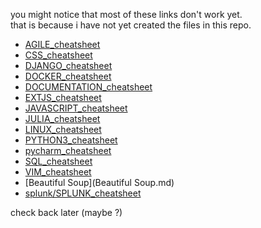 <link rel="stylesheet" type="text/css" href="www.css">

you might notice that most of these links don't work yet.  
that is because i have not yet created the files in this repo.

- [AGILE_cheatsheet](Agile.md)
- [CSS_cheatsheet](CSS_cheatsheet.md)
- [DJANGO_cheatsheet](Django.md)
- [DOCKER_cheatsheet](DOCKER.md)
- [DOCUMENTATION_cheatsheet](DOCUMENTATION.md)
- [EXTJS_cheatsheet](EXTJS.md)
- [JAVASCRIPT_cheatsheet](Javascript.md)
- [JULIA_cheatsheet](Julia.md)
- [LINUX_cheatsheet](LINUX.md)
- [PYTHON3_cheatsheet](python3.md)
- [pycharm_cheatsheet](pycharm.md)
- [SQL_cheatsheet](SQL.md)
- [VIM_cheatsheet](VIM.md)
- [Beautiful Soup](Beautiful Soup.md)
- [splunk/SPLUNK_cheatsheet](SPLUNK.md)
    
check back later (maybe ?) 



